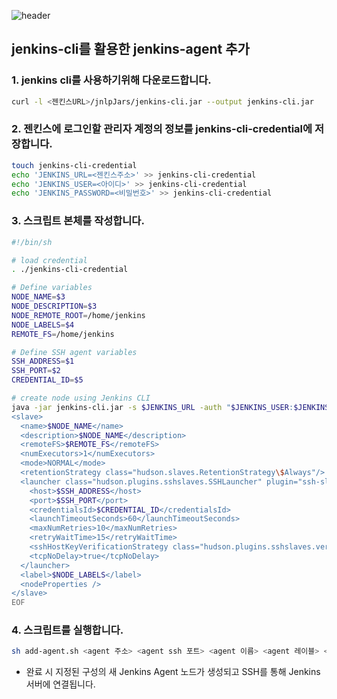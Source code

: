 ![header](https://capsule-render.vercel.app/api?type=waving&color=auto&height=300&section=header&text=Connect Jenkins Master and Agents&fontSize=45)

## jenkins-cli를 활용한 jenkins-agent 추가

### 1. jenkins cli를 사용하기위해 다운로드합니다.

```sh
curl -l <젠킨스URL>/jnlpJars/jenkins-cli.jar --output jenkins-cli.jar
```

### 2. 젠킨스에 로그인할 관리자 계정의 정보를 jenkins-cli-credential에 저장합니다.

```sh
touch jenkins-cli-credential
echo 'JENKINS_URL=<젠킨스주소>' >> jenkins-cli-credential
echo 'JENKINS_USER=<아이디>' >> jenkins-cli-credential
echo 'JENKINS_PASSWORD=<비밀번호>' >> jenkins-cli-credential
```

### 3. 스크립트 본체를 작성합니다.

```add-agent.sh
#!/bin/sh

# load credential
. ./jenkins-cli-credential

# Define variables
NODE_NAME=$3
NODE_DESCRIPTION=$3
NODE_REMOTE_ROOT=/home/jenkins
NODE_LABELS=$4
REMOTE_FS=/home/jenkins

# Define SSH agent variables
SSH_ADDRESS=$1
SSH_PORT=$2
CREDENTIAL_ID=$5

# create node using Jenkins CLI
java -jar jenkins-cli.jar -s $JENKINS_URL -auth "$JENKINS_USER:$JENKINS_PASSWORD" create-node $NODE_NAME << EOF
<slave>
  <name>$NODE_NAME</name>
  <description>$NODE_NAME</description>
  <remoteFS>$REMOTE_FS</remoteFS>
  <numExecutors>1</numExecutors>
  <mode>NORMAL</mode>
  <retentionStrategy class="hudson.slaves.RetentionStrategy\$Always"/>
  <launcher class="hudson.plugins.sshslaves.SSHLauncher" plugin="ssh-slaves@2.877.v365f5eb_a_b_eec">
    <host>$SSH_ADDRESS</host>
    <port>$SSH_PORT</port>
    <credentialsId>$CREDENTIAL_ID</credentialsId>
    <launchTimeoutSeconds>60</launchTimeoutSeconds>
    <maxNumRetries>10</maxNumRetries>
    <retryWaitTime>15</retryWaitTime>
    <sshHostKeyVerificationStrategy class="hudson.plugins.sshslaves.verifiers.NonVerifyingKeyVerificationStrategy"/>
    <tcpNoDelay>true</tcpNoDelay>
  </launcher>
  <label>$NODE_LABELS</label>
  <nodeProperties />
</slave>
EOF
```

### 4. 스크립트를 실행합니다.

```sh
sh add-agent.sh <agent 주소> <agent ssh 포트> <agent 이름> <agent 레이블> <credential ID>
```

- 완료 시 지정된 구성의 새 Jenkins Agent 노드가 생성되고 SSH를 통해 Jenkins 서버에 연결됩니다.
